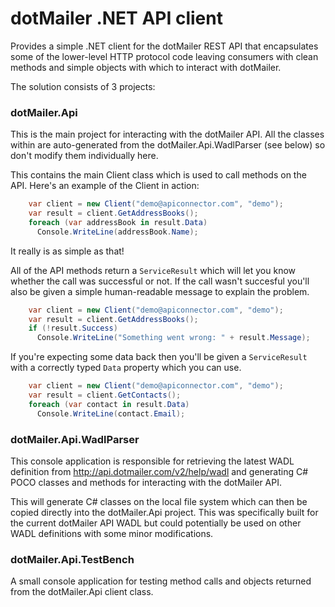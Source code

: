 dotMailer .NET API client
=========

Provides a simple .NET client for the dotMailer REST API that encapsulates some of the lower-level HTTP protocol code leaving consumers with clean methods and simple objects with which to interact with dotMailer.

The solution consists of 3 projects:

### dotMailer.Api

This is the main project for interacting with the dotMailer API.  All the classes within are auto-generated from the dotMailer.Api.WadlParser (see below) so don't modify them individually here.

This contains the main Client class which is used to call methods on the API. Here's an example of the Client in action:

```csharp
    var client = new Client("demo@apiconnector.com", "demo");
    var result = client.GetAddressBooks();
    foreach (var addressBook in result.Data)
      Console.WriteLine(addressBook.Name);
```

It really is as simple as that!

All of the API methods return a `ServiceResult` which will let you know whether the call was successful or not.  If the call wasn't succesful you'll also be given a simple human-readable message to explain the problem.

```csharp
    var client = new Client("demo@apiconnector.com", "demo");
    var result = client.GetAddressBooks();
    if (!result.Success)
      Console.WriteLine("Something went wrong: " + result.Message);
```

If you're expecting some data back then you'll be given a `ServiceResult` with a correctly typed `Data` property which you can use.

```csharp
    var client = new Client("demo@apiconnector.com", "demo");
    var result = client.GetContacts();
    foreach (var contact in result.Data)
      Console.WriteLine(contact.Email);
```

### dotMailer.Api.WadlParser

This console application is responsible for retrieving the latest WADL definition from http://api.dotmailer.com/v2/help/wadl and generating C# POCO classes and methods for interacting with the dotMailer API.

This will generate C# classes on the local file system which can then be copied directly into the dotMailer.Api project.  This was specifically built for the current dotMailer API WADL but could potentially be used on other WADL definitions with some minor modifications.

### dotMailer.Api.TestBench

A small console application for testing method calls and objects returned from the dotMailer.Api client class.

